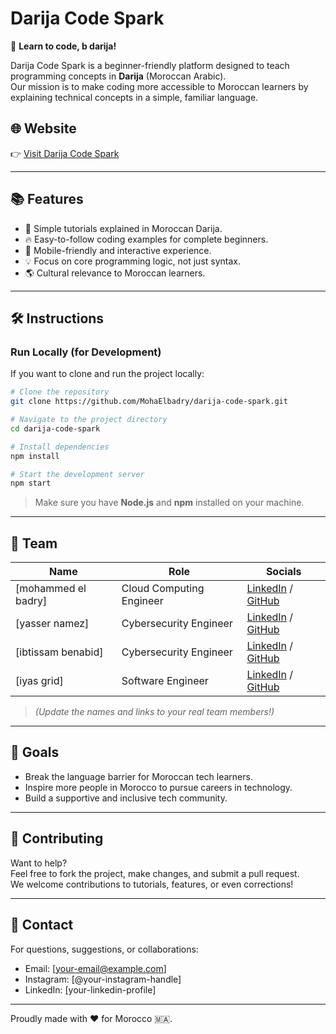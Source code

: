# Darija Code Spark

🌟 **Learn to code, b darija!**

Darija Code Spark is a beginner-friendly platform designed to teach programming concepts in **Darija** (Moroccan Arabic).  
Our mission is to make coding more accessible to Moroccan learners by explaining technical concepts in a simple, familiar language.

## 🌐 Website

👉 [Visit Darija Code Spark](https://darija-code-spark.lovable.app/)

---

## 📚 Features

- 🧠 Simple tutorials explained in Moroccan Darija.
- 🔥 Easy-to-follow coding examples for complete beginners.
- 📱 Mobile-friendly and interactive experience.
- 💡 Focus on core programming logic, not just syntax.
- 🌎 Cultural relevance to Moroccan learners.

---

## 🛠️ Instructions

### Run Locally (for Development)

If you want to clone and run the project locally:

```bash
# Clone the repository
git clone https://github.com/MohaElbadry/darija-code-spark.git

# Navigate to the project directory
cd darija-code-spark

# Install dependencies
npm install

# Start the development server
npm start
```

> Make sure you have **Node.js** and **npm** installed on your machine.

---

## 👥 Team

| Name           | Role              | Socials |
|----------------|-------------------|---------|
| [mohammed el badry]   | Cloud Computing Engineer | [LinkedIn](#https://www.linkedin.com/in/mohammed-elbadry/) / [GitHub](#https://github.com/MohaElbadry) |
| [yasser namez]        | Cybersecurity Engineer | [LinkedIn](#https://www.linkedin.com/in/yasser-namez-0898a322b/) / [GitHub](#https://github.com/yassernamez03) |
| [ibtissam benabid]    | Cybersecurity Engineer | [LinkedIn](#https://www.linkedin.com/in/ibtissam-benabid/) / [GitHub](#https://github.com/BenabidIbtissam) |
| [iyas grid]          | Software Engineer | [LinkedIn](#https://www.linkedin.com/in/ilyas-grid/) / [GitHub](#https://github.com/IlyasGrid) |

> *(Update the names and links to your real team members!)*

---

## 🎯 Goals

- Break the language barrier for Moroccan tech learners.
- Inspire more people in Morocco to pursue careers in technology.
- Build a supportive and inclusive tech community.

---

## 🤝 Contributing

Want to help?  
Feel free to fork the project, make changes, and submit a pull request.  
We welcome contributions to tutorials, features, or even corrections!

---

## 📧 Contact

For questions, suggestions, or collaborations:

- Email: [your-email@example.com]
- Instagram: [@your-instagram-handle]
- LinkedIn: [your-linkedin-profile]

---

Proudly made with ❤️ for Morocco 🇲🇦.
